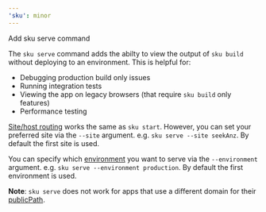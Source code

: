 ```yaml
---
'sku': minor
---
```


Add sku serve command

The `sku serve` command adds the abilty to view the output of `sku build` without deploying to an environment. This is helpful for:

- Debugging production build only issues
- Running integration tests
- Viewing the app on legacy browsers (that require `sku build` only features)
- Performance testing

[Site/host routing](https://seek-oss.github.io/sku/#/./docs/multi-site?id=switching-site-by-host) works the same as `sku start`. However, you can set your preferred site via the `--site` argument. e.g. `sku serve --site seekAnz`. By default the first site is used.

You can specify which [environment](https://seek-oss.github.io/sku/#/./docs/configuration?id=environments) you want to serve via the `--environment` argument. e.g. `sku serve --environment production`. By default the first environment is used.

**Note**: `sku serve` does not work for apps that use a different domain for their [publicPath](https://seek-oss.github.io/sku/#/./docs/configuration?id=publicpath). 
